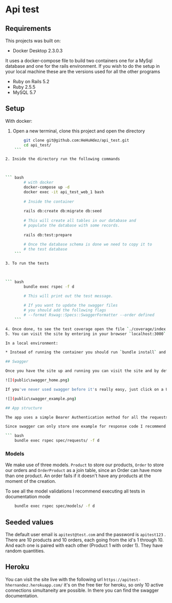 # Api test

## Requirements

This projects was built on: 

  + Docker Desktop 2.3.0.3

It uses a docker-compose file to build two containers one for a MySql database and one for the rails environment. If you wish to do the setup in your local machine these are the versions used for all the other programs

  + Ruby on Rails 5.2
  + Ruby 2.5.5
  + MySQL 5.7

## Setup

With docker: 

 1. Open a new terminal, clone this project and open the directory

    

``` bash
        git clone git@github.com:HeHuHdez/api_test.git
        cd api_test/
    ```

2. Inside the directory run the following commands

    

``` bash
        # with docker
        docker-compose up -d
        docker exec -it api_test_web_1 bash
       
        # Inside the container
        
        rails db:create db:migrate db:seed 
        
        # This will create all tables in our database and
        # populate the database with some records. 
        
        rails db:test:prepare
        
        # Once the database schema is done we need to copy it to
        # the test database
    ```

3. To run the tests

    

``` bash
        bundle exec rspec -f d

        # This will print out the test message.
         
        # If you want to update the swagger files 
        # you should add the following flags
        # --format Rswag::Specs::SwaggerFormatter --order defined
    ```

4. Once done, to see the test coverage open the file `./coverage/index.html`
5. You can visit the site by entering in your browser `localhost:3000` and you should be automatically redirected to the swagger documentation page. 

In a local environment: 

* Instead of running the container you should run `bundle install` and update the file `./config/database.yml` to use your database credentials, host and port. 

## Swagger

Once you have the site up and running you can visit the site and by default you should be redirected to the swagger page

![](public\swagger_home.png)

If you've never used swagger before it's really easy, just click on a URL to expand it. You can read some examples on how the app responds depending on the params. Or you can try it on your own. 

![](public\swagger_example.png)

## App structure

The app uses a simple Bearer Authentication method for all the requests, excluding the login url, in which we obtain our authentication token, and the swagger documentation. 

Since swagger can only store one example for response code I recommend executing all tests in documentation mode for the requests

``` bash
    bundle exec rspec spec/requests/ -f d
```

### Models

We make use of three models. `Product` to store our products, `Order` to store our orders and `OrderProduct` as a join table, since an Order can have more than one product. An order fails if it doesn't have any products at the moment of the creation. 

To see all the model validations I recommend executing all tests in documentation mode 

``` bash
    bundle exec rspec spec/models/ -f d
```

## Seeded values

The default user email is `apitest@test.com` and the password is `apitest123` . There are 10 products and 10 orders, each going from the id's 1 through 10. And each one is paired with each other (Product 1 with order 1). They have random quantities. 

## Heroku

You can visit the site live with the following url `https://apitest-hhernandez.herokuapp.com/` it's on the free tier for heroku, so only 10 active connections simultaneity are possible. In there you can find the swagger documentation. 
